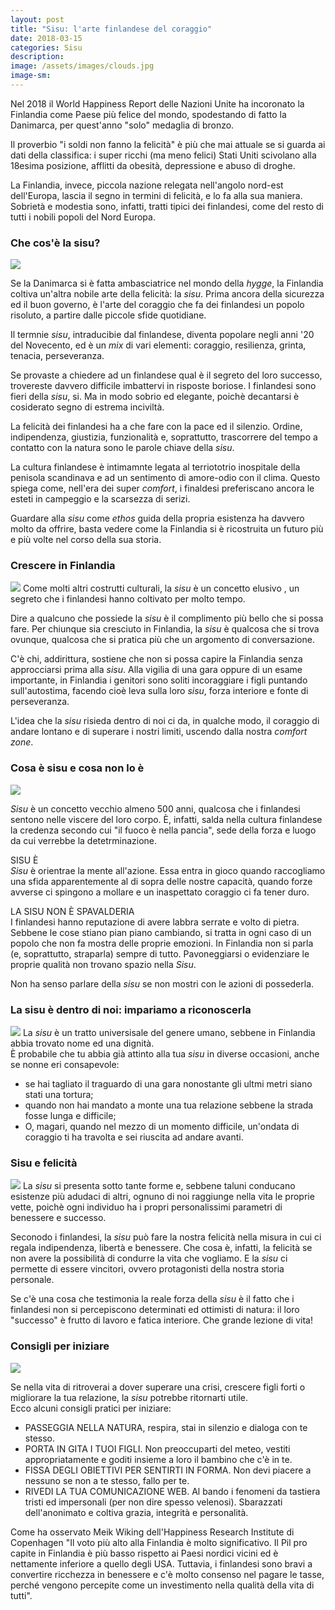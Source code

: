 ```yaml
---
layout: post
title: "Sisu: l'arte finlandese del coraggio"
date: 2018-03-15
categories: Sisu
description:
image: /assets/images/clouds.jpg
image-sm:
---
```

Nel 2018 il World Happiness Report delle Nazioni Unite ha incoronato la Finlandia come Paese più felice del mondo, spodestando di fatto la Danimarca, per quest'anno "solo" medaglia di bronzo.  

Il proverbio "i soldi non fanno la felicità" è più che mai  attuale se si guarda ai dati della classifica: i super ricchi (ma meno felici) Stati Uniti scivolano alla 18esima posizione, afflitti da obesità, depressione e abuso di droghe.

La Finlandia, invece, piccola nazione relegata nell'angolo nord-est dell'Europa, lascia il segno in termini di felicità, e lo fa alla sua maniera. Sobrietà e modestia sono, infatti, tratti tipici dei finlandesi, come del resto di tutti i nobili popoli del Nord Europa.  


### Che cos'è la sisu?  
![](/assets/images/cabin.jpg)  

Se la Danimarca si è fatta ambasciatrice nel mondo della _hygge_, la Finlandia coltiva un'altra nobile arte della felicità: la _sisu_. Prima ancora  della sicurezza ed il buon governo, è l'arte del coraggio che fa dei finlandesi un popolo risoluto, a partire dalle piccole sfide quotidiane.

Il termnie _sisu_, intraducibie dal finlandese, diventa popolare negli anni '20 del Novecento, ed è un _mix_ di vari elementi: coraggio, resilienza, grinta, tenacia, perseveranza.  

Se provaste a chiedere ad un finlandese qual è il segreto del loro successo, trovereste davvero difficile imbattervi in risposte boriose. I finlandesi sono fieri della _sisu_, si. Ma in modo sobrio ed elegante, poichè decantarsi è cosiderato segno di estrema inciviltà.  

La felicità dei finlandesi ha a che fare con la pace ed il silenzio. Ordine, indipendenza, giustizia, funzionalità e, soprattutto, trascorrere del tempo a contatto con la natura sono le  parole chiave della _sisu_.  

La cultura finlandese è intimamnte legata al terriototrio inospitale della penisola scandinava e ad un sentimento di amore-odio con il clima. Questo spiega come, nell'era dei super _comfort_, i finaldesi preferiscano ancora le esteti in campeggio e la scarsezza di serizi.  

Guardare alla _sisu_ come _ethos_ guida della propria esistenza ha davvero molto da offrire, basta vedere come la Finlandia si è ricostruita un futuro più e più volte nel corso della sua storia.  

### Crescere in Finlandia  
![](/assets/images/crescere.jpg)
Come molti altri costrutti culturali, la _sisu_ è un concetto elusivo , un segreto che i finlandesi hanno coltivato per molto tempo.  

Dire a qualcuno che possiede la _sisu_ è il complimento più bello che si possa fare. Per chiunque sia cresciuto in Finlandia, la _sisu_ è qualcosa che si trova ovunque, qualcosa che si pratica più che un argomento di conversazione.  

C'è chi, addirittura, sostiene che non si possa capire la Finlandia senza approcciarsi prima alla _sisu_.  Alla vigilia di una gara oppure di un esame importante, in Finlandia i genitori sono soliti incoraggiare i figli puntando sull'autostima, facendo cioè leva sulla loro _sisu_, forza interiore e fonte di perseveranza.  

L'idea che la _sisu_ risieda dentro di noi ci da, in qualche modo, il coraggio di andare lontano e di superare i nostri limiti, uscendo dalla nostra _comfort zone_.


### Cosa è sisu e cosa non lo è  

![](/assets/images/snow.jpg)  

_Sisu_ è un concetto vecchio almeno 500 anni, qualcosa che i finlandesi sentono nelle viscere del loro corpo. È, infatti, salda nella cultura finlandese  la credenza secondo cui "il fuoco è nella pancia", sede della forza e luogo da cui verrebbe la detetrminazione.

SISU È  
_Sisu_ è orientrae la mente all'azione. Essa entra in gioco quando raccogliamo una sfida apparentemente al di sopra delle nostre capacità, quando forze avverse ci spingono a mollare e un inaspettato coraggio ci fa tener duro.  

LA SISU NON È SPAVALDERIA  
I finlandesi hanno reputazione di avere labbra serrate e volto di pietra. Sebbene le cose stiano pian piano cambiando, si tratta in ogni caso di un popolo che non fa mostra delle proprie emozioni. In Finlandia non si parla (e, soprattutto, straparla) sempre di tutto. Pavoneggiarsi o evidenziare le proprie qualità non trovano spazio nella _Sisu_.  

Non ha senso parlare della _sisu_ se non mostri con le azioni di possederla.   


### La sisu è dentro di noi: impariamo a riconoscerla  
![](/assets/images/sunset.jpg)
La _sisu_ è un tratto universisale del genere umano, sebbene in Finlandia abbia trovato nome ed una dignità.  
È probabile che tu abbia già attinto alla tua _sisu_ in diverse occasioni, anche se nonne eri consapevole:
- se hai tagliato il traguardo di una gara nonostante gli ultmi metri siano stati una tortura;
- quando non hai mandato a monte una tua relazione sebbene la strada fosse lunga e difficile;
- O, magari, quando nel mezzo di un momento difficile, un'ondata di coraggio ti ha travolta e sei riuscita ad andare avanti.  


### Sisu e felicità  
![](/assets/images/nordic-lake.jpg)
La _sisu_ si presenta sotto tante forme e, sebbene taluni conducano esistenze più adudaci di altri, ognuno di noi raggiunge nella vita le proprie vette, poichè ogni individuo ha i propri personalissimi parametri di benessere e successo.

Seconodo i finlandesi, la _sisu_ può fare la nostra felicità nella misura in cui ci regala indipendenza, libertà e benessere. Che cosa è, infatti, la felicità se non avere la possibilità di condurre la vita che vogliamo. E la _sisu_ ci permette di essere vincitori, ovvero protagonisti della nostra storia personale.  

Se c'è una cosa che testimonia la reale forza della _sisu_ è il fatto che i finlandesi non si percepiscono determinati ed ottimisti di natura: il loro "successo" è frutto di lavoro e fatica interiore. Che grande lezione di vita!


### Consigli per iniziare  
![](/assets/images/power-girl.jpg)

Se nella vita di ritroverai a dover superare una crisi, crescere figli forti o migliorare la tua relazione, la _sisu_ potrebbe ritornarti utile.  
Ecco alcuni consigli pratici per iniziare:

- PASSEGGIA NELLA NATURA, respira, stai in silenzio e dialoga con te stesso.
- PORTA IN GITA I TUOI FIGLI. Non preoccuparti del meteo, vestiti appropriatamente e goditi insieme a loro il bambino che c'è in te.
- FISSA DEGLI OBIETTIVI PER SENTIRTI IN FORMA. Non devi piacere a nessuno se non a te stesso, fallo per te.
- RIVEDI LA TUA COMUNICAZIONE WEB. Al bando i fenomeni da tastiera tristi ed impersonali (per non dire spesso velenosi). Sbarazzati dell'anonimato e coltiva grazia, integrità e personalità.  


Come ha osservato Meik Wiking dell'Happiness Research Institute di Copenhagen "Il voto più alto alla Finlandia è molto significativo. Il Pil pro capite in Finlandia è più basso rispetto ai Paesi nordici vicini ed è nettamente inferiore a quello degli USA. Tuttavia, i finlandesi sono bravi a convertire ricchezza in benessere e c'è molto consenso nel pagare le tasse, perché vengono percepite come un investimento nella qualità della vita di tutti".
